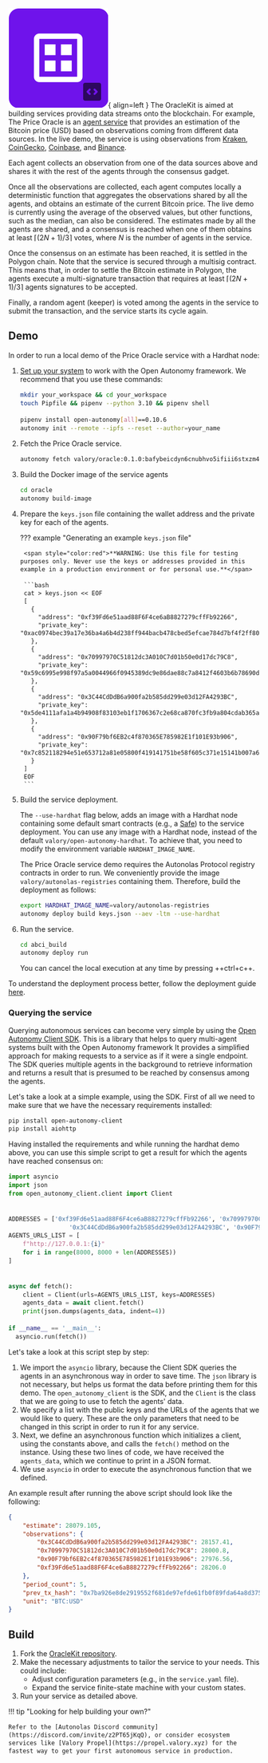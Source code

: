 ![OracleKit](images/oraclekit.svg){ align=left }
The OracleKit is aimed at building services providing data streams onto the blockchain. For example, The Price Oracle is an [agent service](https://docs.autonolas.network/open-autonomy/get_started/what_is_an_agent_service/) that provides an estimation of the Bitcoin price (USD) based on observations coming from different data sources. In the live demo, the service is using observations from [Kraken](https://www.kraken.com/), [CoinGecko](https://www.coingecko.com/), [Coinbase](https://www.coinbase.com/), and [Binance](https://www.binance.com/).

Each agent collects an observation from one of the data sources above and
shares it with the rest of the agents through the consensus gadget.

Once all the observations are collected, each agent
computes locally a deterministic function that aggregates the observations shared by all the
agents, and obtains an estimate of the current Bitcoin price. The live demo is currently using the
average of the observed values, but other functions, such as the median, can also be considered.
The estimates made by all the agents are shared, and a consensus is reached when one of them
obtains at least $\lceil(2N + 1) / 3\rceil$ votes, where $N$ is the number of agents in the service.

Once the consensus on an estimate has been reached, it is settled in the Polygon chain.
Note that the service is secured through a multisig contract. This means that, in order to settle the
Bitcoin estimate in Polygon, the agents execute a multi-signature transaction that requires at least $\lceil(2N + 1) / 3\rceil$ agents signatures to be accepted.

Finally, a random agent (keeper) is voted among the agents in the service to submit the transaction, and the service starts its cycle again.

## Demo

In order to run a local demo of the Price Oracle service with a Hardhat node:

1. [Set up your system](https://docs.autonolas.network/open-autonomy/guides/set_up/) to work with the Open Autonomy framework. We recommend that you use these commands:

    ```bash
    mkdir your_workspace && cd your_workspace
    touch Pipfile && pipenv --python 3.10 && pipenv shell

    pipenv install open-autonomy[all]==0.10.6
    autonomy init --remote --ipfs --reset --author=your_name
    ```

2. Fetch the Price Oracle service.

	```bash
	autonomy fetch valory/oracle:0.1.0:bafybeicdyn6cnubhvo5ifiii6stxzm4xnfwp3mg5fqasd2uxvj4bwhnmlm --service
	```

3. Build the Docker image of the service agents

	```bash
	cd oracle
	autonomy build-image
	```

4. Prepare the `keys.json` file containing the wallet address and the private key for each of the agents.

    ??? example "Generating an example `keys.json` file"

        <span style="color:red">**WARNING: Use this file for testing purposes only. Never use the keys or addresses provided in this example in a production environment or for personal use.**</span>

        ```bash
        cat > keys.json << EOF
        [
          {
            "address": "0xf39Fd6e51aad88F6F4ce6aB8827279cffFb92266",
            "private_key": "0xac0974bec39a17e36ba4a6b4d238ff944bacb478cbed5efcae784d7bf4f2ff80"
          },
          {
            "address": "0x70997970C51812dc3A010C7d01b50e0d17dc79C8",
            "private_key": "0x59c6995e998f97a5a0044966f0945389dc9e86dae88c7a8412f4603b6b78690d"
          },
          {
            "address": "0x3C44CdDdB6a900fa2b585dd299e03d12FA4293BC",
            "private_key": "0x5de4111afa1a4b94908f83103eb1f1706367c2e68ca870fc3fb9a804cdab365a"
          },
          {
            "address": "0x90F79bf6EB2c4f870365E785982E1f101E93b906",
            "private_key": "0x7c852118294e51e653712a81e05800f419141751be58f605c371e15141b007a6"
          }
        ]
        EOF
        ```

5. Build the service deployment.
   
    The `--use-hardhat` flag below, adds an image with a Hardhat node containing some default smart contracts 
    (e.g., a [Safe](https://safe.global/)) to the service deployment. You can use any image with a Hardhat node, 
    instead of the default `valory/open-autonomy-hardhat`. To achieve that, you need to modify the environment variable 
    `HARDHAT_IMAGE_NAME`.

    The Price Oracle service demo requires the Autonolas Protocol registry contracts in order to run. 
    We conveniently provide the image `valory/autonolas-registries` containing them. 
    Therefore, build the deployment as follows:

    ```bash
    export HARDHAT_IMAGE_NAME=valory/autonolas-registries
    autonomy deploy build keys.json --aev -ltm --use-hardhat
    ```

6. Run the service.

    ```bash
    cd abci_build
    autonomy deploy run
    ```

    You can cancel the local execution at any time by pressing ++ctrl+c++.

To understand the deployment process better, follow the deployment guide [here](https://docs.autonolas.network/open-autonomy/guides/deploy_service/).

### Querying the service

Querying autonomous services can become very simple by using the 
[Open Autonomy Client SDK](https://github.com/valory-xyz/open-autonomy-client).
This is a library that helps to query multi-agent systems built with the Open Autonomy framework 
It provides a simplified approach for making requests to a service as if it were a single endpoint.
The SDK queries multiple agents in the background to retrieve information and returns a result that is presumed to be reached by consensus among the agents.

Let's take a look at a simple example, using the SDK. First of all we need to make sure 
that we have the necessary requirements installed:

```bash
pip install open-autonomy-client
pip install aiohttp
```

Having installed the requirements and while running the hardhat demo above, you can use this simple script 
to get a result for which the agents have reached consensus on:

```python
import asyncio
import json
from open_autonomy_client.client import Client


ADDRESSES = ['0xf39Fd6e51aad88F6F4ce6aB8827279cffFb92266', '0x70997970C51812dc3A010C7d01b50e0d17dc79C8',
                 '0x3C44CdDdB6a900fa2b585dd299e03d12FA4293BC', '0x90F79bf6EB2c4f870365E785982E1f101E93b906']
AGENTS_URLS_LIST = [
    f"http://127.0.0.1:{i}"
    for i in range(8000, 8000 + len(ADDRESSES))
]


async def fetch():
    client = Client(urls=AGENTS_URLS_LIST, keys=ADDRESSES)
    agents_data = await client.fetch()
    print(json.dumps(agents_data, indent=4))

if __name__ == '__main__':
  asyncio.run(fetch())
```

Let's take a look at this script step by step:

1. We import the `asyncio` library, because the Client SDK queries the agents in an asynchronous way 
   in order to save time. The `json` library is not necessary, but helps us format the data before printing them 
   for this demo. The `open_autonomy_client` is the SDK, and the `Client` is the class that we are going to use 
   to fetch the agents' data.
2. We specify a list with the public keys and the URLs of the agents that we would like to query. 
   These are the only parameters that need to be changed in this script in order to run it for any service.
3. Next, we define an asynchronous function which initializes a client, using the constants above, 
   and calls the `fetch()` method on the instance. Using these two lines of code, we have received the `agents_data`, 
   which we continue to print in a JSON format.
4. We use `asyncio` in order to execute the asynchronous function that we defined.

An example result after running the above script should look like the following:

```json
{
    "estimate": 28079.105,
    "observations": {
        "0x3C44CdDdB6a900fa2b585dd299e03d12FA4293BC": 28157.41,
        "0x70997970C51812dc3A010C7d01b50e0d17dc79C8": 28000.8,
        "0x90F79bf6EB2c4f870365E785982E1f101E93b906": 27976.56,
        "0xf39Fd6e51aad88F6F4ce6aB8827279cffFb92266": 28206.0
    },
    "period_count": 5,
    "prev_tx_hash": "0x7ba926e8de2919552f681de97efde61fb0f89fda64a8d375b2206abebf75dab2",
    "unit": "BTC:USD"
}
```

## Build

1. Fork the [OracleKit repository](https://github.com/valory-xyz/price-oracle).
2. Make the necessary adjustments to tailor the service to your needs. This could include:
    * Adjust configuration parameters (e.g., in the `service.yaml` file).
    * Expand the service finite-state machine with your custom states.
3. Run your service as detailed above.

!!! tip "Looking for help building your own?"

    Refer to the [Autonolas Discord community](https://discord.com/invite/z2PT65jKqQ), or consider ecosystem services like [Valory Propel](https://propel.valory.xyz) for the fastest way to get your first autonomous service in production.